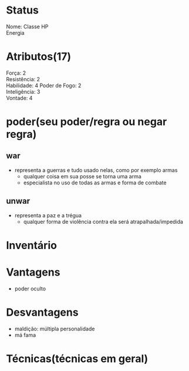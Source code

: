 # Status
Nome: 
Classe
HP  
Energia 

# Atributos(17) 
Força: 2   
Resistência: 2    
Habilidade: 4
Poder de Fogo: 2  
Inteligência: 3  
Vontade: 4  

# poder(seu poder/regra ou negar regra)
## war
- representa a guerras e tudo usado nelas, como por exemplo armas
	- qualquer coisa em sua posse se torna uma arma
	- especialista no uso de todas as armas e forma de combate
## unwar
- representa a paz e a trégua
	- qualquer forma de violência contra ela será atrapalhada/impedida


# Inventário  


# Vantagens
- poder oculto

# Desvantagens 
- maldição: múltipla personalidade
- má fama

# Técnicas(técnicas em geral)
